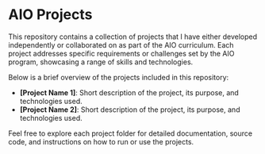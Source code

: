 # AIO Projects

This repository contains a collection of projects that I have either developed independently or collaborated on as part of the AIO curriculum. Each project addresses specific requirements or challenges set by the AIO program, showcasing a range of skills and technologies.

Below is a brief overview of the projects included in this repository:

- **[Project Name 1]**: Short description of the project, its purpose, and technologies used.
- **[Project Name 2]**: Short description of the project, its purpose, and technologies used.

Feel free to explore each project folder for detailed documentation, source code, and instructions on how to run or use the projects.

